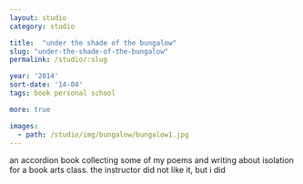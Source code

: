 ```yaml
---
layout: studio
category: studio

title:  "under the shade of the bungalow"
slug: "under-the-shade-of-the-bungalow"
permalink: /studio/:slug

year: '2014'
sort-date: '14-04'
tags: book personal school

more: true

images:
  - path: /studio/img/bungalow/bungalow1.jpg
---
```


<p>an accordion book collecting some of my poems and writing about isolation for a book arts class. the instructor did not like it, but i did</p>